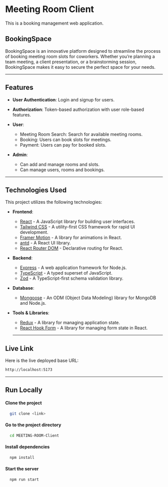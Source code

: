 # Meeting Room Client



This is a booking management web application.

## BookingSpace

BookingSpace is an innovative platform designed to streamline the process of booking meeting room slots for coworkers. Whether you’re planning a team meeting, a client presentation, or a brainstorming session, BookingSpace makes it easy to secure the perfect space for your needs.

---------------------------------------------------------------

## Features

- **User Authentication**: Login and signup for users.
- **Authorization**: Token-based authorization with user role-based features.

- **User**:
  - Meeting Room Search: Search for available meeting rooms.
  - Booking: Users can book slots for meetings.
  - Payment: Users can pay for booked slots.

- **Admin**:
  - Can add and manage rooms and slots.
  - Can manage users, rooms and bookings.
-----------------------------------------------------------------------

## Technologies Used

This project utilizes the following technologies:

- **Frontend**:
  - [React](https://reactjs.org/) - A JavaScript library for building user interfaces.
  - [Tailwind CSS](https://tailwindcss.com/) - A utility-first CSS framework for rapid UI development.
  - [Framer Motion](https://www.framer.com/api/motion/) - A library for animations in React.
  - [antd](https://ant.design/) - A React UI library.
  - [React Router DOM](https://reactrouter.com/web/guides/quick-start) - Declarative routing for React.

- **Backend**:
  - [Express](https://expressjs.com/) - A web application framework for Node.js.
  - [TypeScript](https://www.typescriptlang.org/) - A typed superset of JavaScript.
  - [Zod](https://zod.dev/) - A TypeScript-first schema validation library.

- **Database**:
  - [Mongoose](https://mongoosejs.com/) - An ODM (Object Data Modeling) library for MongoDB and Node.js.

- **Tools & Libraries**:
  - [Redux](https://redux.js.org/) - A library for managing application state.
  - [React Hook Form](https://react-hook-form.com/) - A library for managing form state in React.
 
  ------------------------------------------------------------

## Live Link

Here is the live deployed base URL:

```bash
http://localhost:5173
```

--------------------------------------------------------------
## Run Locally

#### Clone the project

```bash
  git clone <link>
```

#### Go to the project directory

```bash
  cd MEETING-ROOM-Client
```

#### Install dependencies

```bash
  npm install
```

#### Start the server

```bash
  npm run start
```

